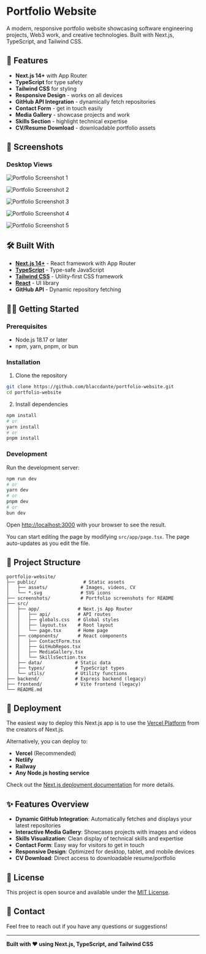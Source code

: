 # Portfolio Website

A modern, responsive portfolio website showcasing software engineering projects, Web3 work, and creative technologies. Built with Next.js, TypeScript, and Tailwind CSS.

## 🚀 Features

- **Next.js 14+** with App Router
- **TypeScript** for type safety
- **Tailwind CSS** for styling
- **Responsive Design** - works on all devices
- **GitHub API Integration** - dynamically fetch repositories
- **Contact Form** - get in touch easily
- **Media Gallery** - showcase projects and work
- **Skills Section** - highlight technical expertise
- **CV/Resume Download** - downloadable portfolio assets

## 📸 Screenshots

### Desktop Views

![Portfolio Screenshot 1](screenshots/portfolio-screenshot-1.png)

![Portfolio Screenshot 2](screenshots/portfolio-screenshot-2.png)

![Portfolio Screenshot 3](screenshots/portfolio-screenshot-3.png)

![Portfolio Screenshot 4](screenshots/portfolio-screenshot-4.png)

![Portfolio Screenshot 5](screenshots/portfolio-screenshot-5.png)

## 🛠️ Built With

- **[Next.js 14+](https://nextjs.org/)** - React framework with App Router
- **[TypeScript](https://www.typescriptlang.org/)** - Type-safe JavaScript
- **[Tailwind CSS](https://tailwindcss.com/)** - Utility-first CSS framework
- **[React](https://reactjs.org/)** - UI library
- **GitHub API** - Dynamic repository fetching

## 🏃‍♂️ Getting Started

### Prerequisites

- Node.js 18.17 or later
- npm, yarn, pnpm, or bun

### Installation

1. Clone the repository
```bash
git clone https://github.com/blaccdante/portfolio-website.git
cd portfolio-website
```

2. Install dependencies
```bash
npm install
# or
yarn install
# or
pnpm install
```

### Development

Run the development server:

```bash
npm run dev
# or
yarn dev
# or
pnpm dev
# or
bun dev
```

Open [http://localhost:3000](http://localhost:3000) with your browser to see the result.

You can start editing the page by modifying `src/app/page.tsx`. The page auto-updates as you edit the file.

## 📂 Project Structure

```
portfolio-website/
├── public/                 # Static assets
│   ├── assets/            # Images, videos, CV
│   └── *.svg              # SVG icons
├── screenshots/           # Portfolio screenshots for README
├── src/
│   ├── app/              # Next.js App Router
│   │   ├── api/          # API routes
│   │   ├── globals.css   # Global styles
│   │   ├── layout.tsx    # Root layout
│   │   └── page.tsx      # Home page
│   ├── components/       # React components
│   │   ├── ContactForm.tsx
│   │   ├── GitHubRepos.tsx
│   │   ├── MediaGallery.tsx
│   │   └── SkillsSection.tsx
│   ├── data/            # Static data
│   ├── types/           # TypeScript types
│   └── utils/           # Utility functions
├── backend/             # Express backend (legacy)
├── frontend/            # Vite frontend (legacy)
└── README.md
```

## 🚀 Deployment

The easiest way to deploy this Next.js app is to use the [Vercel Platform](https://vercel.com/new?utm_medium=default-template&filter=next.js&utm_source=create-next-app&utm_campaign=create-next-app-readme) from the creators of Next.js.

Alternatively, you can deploy to:
- **Vercel** (Recommended)
- **Netlify**
- **Railway**
- **Any Node.js hosting service**

Check out the [Next.js deployment documentation](https://nextjs.org/docs/app/building-your-application/deploying) for more details.

## ✨ Features Overview

- **Dynamic GitHub Integration**: Automatically fetches and displays your latest repositories
- **Interactive Media Gallery**: Showcases projects with images and videos
- **Skills Visualization**: Clean display of technical skills and expertise
- **Contact Form**: Easy way for visitors to get in touch
- **Responsive Design**: Optimized for desktop, tablet, and mobile devices
- **CV Download**: Direct access to downloadable resume/portfolio

## 📝 License

This project is open source and available under the [MIT License](LICENSE).

## 📧 Contact

Feel free to reach out if you have any questions or suggestions!

---

**Built with ❤️ using Next.js, TypeScript, and Tailwind CSS**
